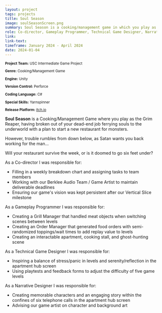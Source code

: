 ```yaml
---
layout: project
tags: projects
title: Soul Season
image: soulSeasonScreen.png
summary: Soul Season is a cooking/management game in which you play as the Grim Reaper, having broken out of your dead-end job ferrying souls to the underworld with a plan to start a new restaurant for monsters.
role: Co-director, Gameplay Programmer, Technical Game Designer, Narrative Designer
link:
link-text:
timeframe: January 2024 - April 2024
date: 2024-01-04
---
```

<div class="textspace mt-8" style="font-size: smaller;">
    <p><strong>Project Team:</strong> USC Intermediate Game Project</p>
    <p><strong>Genre:</strong> Cooking/Management Game</p>
    <p><strong>Engine:</strong> Unity</p>
    <p><strong>Version Control:</strong> Perforce</p>
    <p><strong>Coding Language:</strong> C#</p>
    <p><strong>Special Skills:</strong> Yarnspinner</p>
    <p><strong>Release Platform:</strong> <a href="https://lukeandersen.itch.io/soul-season" class="highlight underline hover:text-purple-800">itch.io</a></p>
</div>

<div class="textspace mt-8">
    <p><strong>Soul Season</strong> is a Cooking/Management Game where you play as the Grim Reaper, having broken out of your dead-end job ferrying souls to the underworld with a plan to start a new restaurant for monsters.</p>
    <p>However, trouble rumbles from down below, as Satan wants you back working for the man…</p>
    <p>Will your restaurant survive the week, or is it doomed to go six feet under?</p>
</div>

<div class="textspace-no-margin my-8">
    <p>As a <span class="highlight">Co-director</span> I was responsible for:</p>
    <ul class="list-disc ml-4">
        <li>Filling in a weekly breakdown chart and assigning tasks to team members</li>
        <li>Working with our Berklee Audio Team / Game Artist to maintain deliverable deadlines</li>
        <li>Ensuring our game's vision was kept persistent after our Vertical Slice milestone</li>
    </ul>
</div>

<div class="textspace-no-margin my-8">
    <p>As a <span class="highlight">Gameplay Programmer</span> I was responsible for:</p>
    <ul class="list-disc ml-4">
        <li>Creating a Grill Manager that handled meat objects when switching scenes between levels</li>
        <li>Creating an Order Manager that generated food orders with semi-randomized toppings/wait times to add replay value to levels</li>
        <li>Creating an interactable apartment, cooking stall, and ghost-hunting scene</li>
    </ul>
</div>

<div class="textspace-no-margin my-8">
    <p>As a <span class="highlight">Technical Game Designer</span> I was responsible for:</p>
    <ul class="list-disc ml-4">
        <li>Inspiring a balance of stress/panic in levels and serenity/reflection in the apartment hub screen</li>
        <li>Using playtests and feedback forms to adjust the difficulty of five game levels</li>
    </ul>
</div>

<div class="textspace-no-margin my-8">
    <p>As a <span class="highlight">Narrative Designer</span> I was responsible for:</p>
    <ul class="list-disc ml-4">
        <li>Creating memorable characters and an engaging story within the confines of six telephone calls in the apartment hub screen</li>
        <li>Advising our game artist on character and background art</li>
    </ul>
</div>



